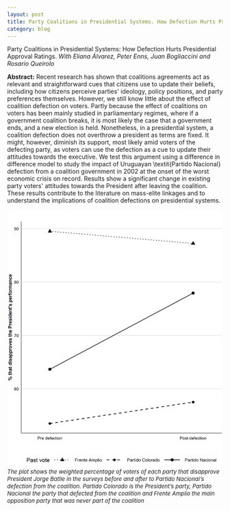 ```yaml
---
layout: post
title: Party Coalitions in Presidential Systems. How Defection Hurts Presidential Approval Ratings
category: blog
---
```


Party Coalitions in Presidential Systems: How Defection Hurts Presidential Approval Ratings. *With Eliana Álvarez, Peter Enns, Juan Bogliaccini and Rosario Queirolo*

  **Abstract:** Recent research has shown that coalitions agreements act as relevant and straightforward cues that citizens use to update their beliefs, including how citizens perceive parties' ideology, policy positions, and party preferences themselves. However, we still know little about the effect of coalition defection on voters. Partly because the effect of coalitions on voters has been mainly studied in parliamentary regimes, where if a government coalition breaks, it is most likely the case that a government ends, and a new election is held. Nonetheless, in a presidential system, a coalition defection does not overthrow a president as terms are fixed. It might, however, diminish its support, most likely amid voters of the defecting party, as voters can use the defection as a cue to update their attitudes towards the executive. We test this argument using a difference in difference model to study the impact of Uruguayan \textit{Partido Nacional} defection from a coalition government in 2002 at the onset of the worst economic crisis on record. Results show a significant change in existing party voters' attitudes towards the President after leaving the coalition. These results contribute to the literature on mass-elite linkages and to understand the implications of coalition defections on presidential systems. 
 
 <img src='/images/coalitions.png' width='800' height='600'>
 <font size="2"> <i> The plot shows the weighted percentage of voters of each party that disapprove President Jorge Batlle in the surveys before and after to Partido Nacional’s defection from the coalition. Partido Colorado is the President’s party, Partido Nacional the party that defected from the coalition and Frente Amplio the main opposition party that was never part of the coalition </i> </font>
